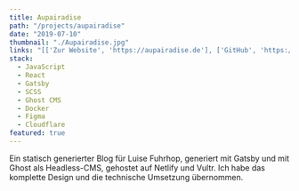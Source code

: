```yaml
---
title: Aupairadise
path: "/projects/aupairadise"
date: "2019-07-10"
thumbnail: "./Aupairadise.jpg"
links: "[['Zur Website', 'https://aupairadise.de'], ['GitHub', 'https://github.com/SkyGuardian42/Aupairadise']]"
stack:
  - JavaScript
  - React
  - Gatsby
  - SCSS
  - Ghost CMS
  - Docker
  - Figma
  - Cloudflare
featured: true
---
```


Ein statisch generierter Blog für Luise Fuhrhop, generiert mit Gatsby und mit Ghost als Headless-CMS, gehostet auf Netlify und Vultr. Ich habe das komplette Design und die technische Umsetzung übernommen.
